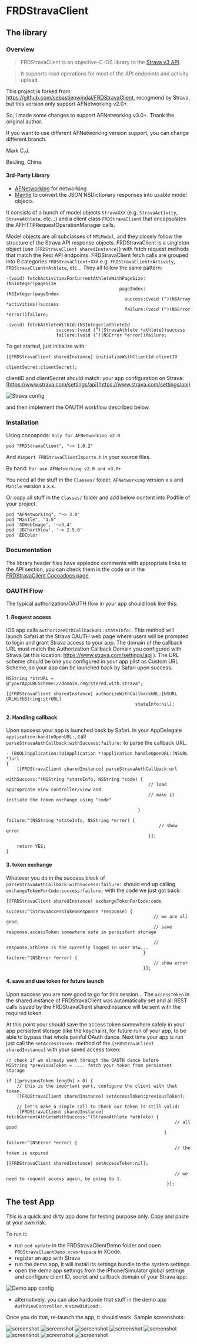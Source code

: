 # FRDStravaClient

## The library

### Overview

>FRDStravaClient is an objective-C iOS library to the [Strava v3 API](http://strava.github.io/api/).

>It supports read operations for most of the API endpoints and activity upload.


This project is forked from https://github.com/sebastienwindal/FRDStravaClient, recogmend by Strava, but this version only support AFNetworking v2.0+. 

So, I made some changes to support AFNetworking v3.0+. Thank the original author.

If you want to use different AFNetworking version support, you can change different branch.

Mark C.J. 

BeiJing, China.

#### 3rd-Party Library

- [AFNetworking](https://github.com/AFNetworking/AFNetworking) for networking
- [Mantle](https://github.com/Mantle/Mantle) to convert the JSON NSDictionary responses into usable model objects.

It consists of a bunch of model objects `StravaXXX` (e.g. `StravaActivity`,
`StravaAthlete`, etc...) and a client class `FRDStravaClient` that encapsulates the AFHTTPRequestOperationManager calls.

Model objects are all subclasses of `MTLModel`, and they closely follow the structure of the Strava API response objects.
FRDStravaClient is a singleton object (use `[FRDStravaClient sharedInstance]`) with  fetch request methods that match
the Rest API endpoints. FRDStravaClient fetch calls are grouped into 9 categories `FRDStravaClient+XXX` e.g. `FRDStravaClient+Activity`,
`FRDStravaClient+Athlete`, etc... They all follow the same pattern:

```obj-C
-(void) fetchActivitiesForCurrentAthleteWithPageSize:(NSInteger)pageSize
                                           pageIndex:(NSInteger)pageIndex
                                             success:(void (^)(NSArray *activities))success
                                             failure:(void (^)(NSError *error))failure;

-(void) fetchAthleteWithId:(NSInteger)athleteId
                   success:(void (^)(StravaAthlete *athlete))success
                   failure:(void (^)(NSError *error))failure;
```

To get started, just initialize with: 

```obj-C
[[FRDStravaClient sharedInstance] initializeWithClientId:clientID
                                            clientSecret:clientSecret];
```

clientID and clientSecret should match: your app configuration on
Strava: [https://www.strava.com/settings/api](https://www.strava.com/settings/api)

![Strava config](screenshots/StravaConfig.png)

and then implement the OAUTH workflow described below.

### Installation

Using cocoapods: `Only for AFNetworking v2.0`

`pod "FRDStravaClient", "~> 1.0.2"`

And `#import FRDStravaClientImports.h` in your source files.

By hand: `For use AFNetworking v2.0 and v3.0+`

You need all the stuff in the `Classes/` folder, `AFNetworking` version x.x and `Mantle` version x.x.x.

Or copy all stuff in the `Classes/` folder and add below content into Podfile of your project.

```
pod "AFNetworking", "~> 3.0"
pod "Mantle", "1.5"
pod 'SDWebImage', '~>3.4'
pod 'JBChartView', '~> 2.5.0'
pod 'EDColor'
```

### Documentation

The library header files have appledoc comments with appropriate links to the API section, you can check them in the
code or in the   
[FRDStravaClient Cocoadocs page](http://cocoadocs.org/docsets/FRDStravaClient/1.0.2/).

### OAUTH Flow

The typical authorization/OAUTH flow in your app should look like this:

#### 1. Request access

iOS app calls `authorizeWithCallbackURL:stateInfo:`. This method will launch Safari at the Strava OAUTH web page where users will be prompted to login and grant Strava access to your app. The domain of the callback URL must match the Authorization Callback Domain you configured with Strava (at this location: https://www.strava.com/settings/api ). The URL scheme should be one you configured in your app plist as Custom URL Scheme, so your app can be launched back by Safari upon success.

```obj-C
NSString *strURL = @"yourAppURLScheme://domain.registered.with.strava";

[[FRDStravaClient sharedInstance] authorizeWithCallbackURL:[NSURL URLWithString:strURL]
                                                 stateInfo:nil];
```

#### 2. Handling callback
Upon success your app is launched back by Safari. In your AppDelegate `application:handleOpenURL:`, call `parseStravaAuthCallback:withSuccess:failure:` to parse the callback URL.

```obj-C
- (BOOL)application:(UIApplication *)application handleOpenURL:(NSURL *)url
{
    [[FRDStravaClient sharedInstance] parseStravaAuthCallback:url
                                                  withSuccess:^(NSString *stateInfo, NSString *code) {
                                                  	  // load appropriate view controller/view and
                                                  	  // make it initiate the token exchange using "code"

                                                  }
                                                      failure:^(NSString *stateInfo, NSString *error) {
                                                          // show error
                                                      }];
    
    return YES;
}
```
#### 3. token exchange
Whatever you do in the success block of `parseStravaAuthCallback:withSuccess:failure:` should
end up calling `exchangeTokenForCode:success:failure:` with the code we just got back:

```obj-C
[[FRDStravaClient sharedInstance] exchangeTokenForCode:code
                                               success:^(StravaAccessTokenResponse *response) {
	                                                    // we are all good,
	                                                    // save response.accessToken somewhere safe in persistent storage
                                                       
                                                        // response.athlete is the curently logged in user btw...
                                                    } failure:^(NSError *error) {
                                                        // show error
                                                    }];
```
#### 4. save and use token for future launch
Upon success you are now good to go for this session... The `accessToken` in the shared instance of FRDStravaClient was automatically set and all REST calls issued by the FRDStravaClient sharedInstance will be sent with the required token.

At this point your should save the access token somewhere safely in your app persistent storage (like the keychain), for future run of your app, to be able to bypass that whole painful OAuth dance. Next time your app is run just call the `setAccessToken:` method of the `[FRDStravaClient sharedInstance]` with your saved access token:

```obj-C
// check if we already went through the OAUTH dance before
NSString *previousToken = .... fetch your token from persistent storage

if ([previousToken length] > 0) {
    // this is the important part, configure the client with that token.
    [[FRDStravaClient sharedInstance] setAccessToken:previousToken];

    // let's make a simple call to check our token is still valid:
    [[FRDStravaClient sharedInstance] fetchCurrentAthleteWithSuccess:^(StravaAthlete *athlete) {
													            // all good
													        }
                                                             failure:^(NSError *error) {
                                                                // the token is expired
                                                                [[FRDStravaClient sharedInstance] setAccessToken:nil];

                                                                // we need to request access again, by going to 1.
                                                             }];

```


## The test App

This is a quick and dirty app done for testing purpose only. Copy and paste at your own risk.

To run it:
* run `pod update` in the FRDStravaClientDemo folder and open `FRDStravaClientDemo.xcworkspace` in XCode.
* register an app with Strava
* run the demo app, it will install its settings bundle to the system settings.
* open the demo app settings from the iPhone/Simulator global settings and configure client ID, secret and callback domain
of your Strava app:

![Demo app config](screenshots/demoappconfig.png)

* alternatively, you can also hardcode that stuff in the demo app `AuthViewController.m` `viewDidLoad:`.

Once you do that, re-launch the app, it should work. Sample screenshots:

![screenshot](screenshots/s1.png) ![screenshot](screenshots/s2.png) ![screenshot](screenshots/s5.png) ![screenshot](screenshots/s11.png) ![screenshot](screenshots/s12.png) ![screenshot](screenshots/s9.png) ![screenshot](screenshots/s6.png) ![screenshot](screenshots/s3.png)
